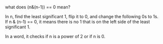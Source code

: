 what does (n&(n-1)) == 0 mean? 

In n, find the least significant 1, flip it to 0, and change the following 
0s to 1s. If n & (n-1) == 0, it means there is no 1 that is on the left side
of the least significant 1.

In a word, it checks if n is a power of 2 or if n is 0.
